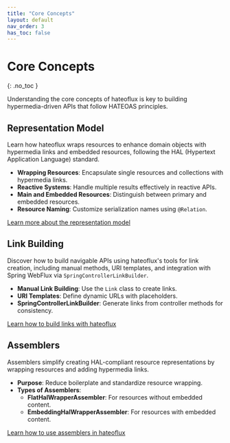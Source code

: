 ```yaml
---
title: "Core Concepts"
layout: default
nav_order: 3
has_toc: false
---
```


# Core Concepts
{: .no_toc }

Understanding the core concepts of hateoflux is key to building hypermedia-driven APIs that follow HATEOAS principles.

## Representation Model
Learn how hateoflux wraps resources to enhance domain objects with hypermedia links and embedded resources, following the HAL (Hypertext Application Language) standard.

* **Wrapping Resources**: Encapsulate single resources and collections with hypermedia links.
* **Reactive Systems**: Handle multiple results effectively in reactive APIs.
* **Main and Embedded Resources**: Distinguish between primary and embedded resources.
* **Resource Naming**: Customize serialization names using `@Relation`.

[Learn more about the representation model](./representation-model.html)

## Link Building
Discover how to build navigable APIs using hateoflux's tools for link creation, including manual methods, URI templates, and integration with Spring WebFlux via `SpringControllerLinkBuilder`.

* **Manual Link Building**: Use the `Link` class to create links.
* **URI Templates**: Define dynamic URLs with placeholders.
* **SpringControllerLinkBuilder**: Generate links from controller methods for consistency.

[Learn how to build links with hateoflux](./linkbuilding.html)

## Assemblers
Assemblers simplify creating HAL-compliant resource representations by wrapping resources and adding hypermedia links.

* **Purpose**: Reduce boilerplate and standardize resource wrapping.
* **Types of Assemblers**:
  * **FlatHalWrapperAssembler**: For resources without embedded content.
  * **EmbeddingHalWrapperAssembler**: For resources with embedded content.

[Learn how to use assemblers in hateoflux](./assemblers.html)
